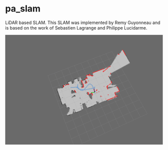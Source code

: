 # pa_slam
LiDAR based SLAM. This SLAM was implemented by Remy Guyonneau and is based on the work of Sebastien Lagrange and Philippe Lucidarme.

![Image of PaSLAM](images/demo.png)
